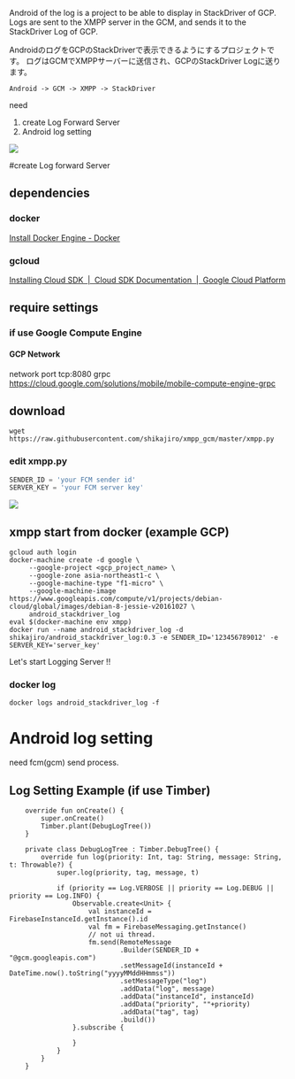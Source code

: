 Android of the log is a project to be able to display in StackDriver of GCP.
Logs are sent to the XMPP server in the GCM, and sends it to the StackDriver Log of GCP.

AndroidのログをGCPのStackDriverで表示できるようにするプロジェクトです。
ログはGCMでXMPPサーバーに送信され、GCPのStackDriver Logに送ります。

`Android -> GCM -> XMPP -> StackDriver`

need 
1. create Log Forward Server
2. Android log setting

![](doc/log_sample.png)

#create Log forward Server

## dependencies
### docker
[Install Docker Engine - Docker](https://docs.docker.com/engine/installation/)
### gcloud
[Installing Cloud SDK  |  Cloud SDK Documentation  |  Google Cloud Platform](https://cloud.google.com/sdk/downloads)

## require settings
### if use Google Compute Engine
#### GCP Network
network port tcp:8080 grpc
https://cloud.google.com/solutions/mobile/mobile-compute-engine-grpc

## download
```
wget https://raw.githubusercontent.com/shikajiro/xmpp_gcm/master/xmpp.py
```

### edit xmpp.py
```xmpp.py
SENDER_ID = 'your FCM sender id'
SERVER_KEY = 'your FCM server key'
```

![](doc/fcm.png)

## xmpp start from docker (example GCP)
```
gcloud auth login
docker-machine create -d google \
     --google-project <gcp_project_name> \
     --google-zone asia-northeast1-c \
     --google-machine-type "f1-micro" \
     --google-machine-image https://www.googleapis.com/compute/v1/projects/debian-cloud/global/images/debian-8-jessie-v20161027 \
     android_stackdriver_log
eval $(docker-machine env xmpp)
docker run --name android_stackdriver_log -d shikajiro/android_stackdriver_log:0.3 -e SENDER_ID='123456789012' -e SERVER_KEY='server_key'

```

Let's start Logging Server !!

### docker log
```
docker logs android_stackdriver_log -f
```

# Android log setting
need fcm(gcm) send process.
## Log Setting Example (if use Timber)

```
    override fun onCreate() {
        super.onCreate()
        Timber.plant(DebugLogTree())
    }

    private class DebugLogTree : Timber.DebugTree() {
        override fun log(priority: Int, tag: String, message: String, t: Throwable?) {
            super.log(priority, tag, message, t)

            if (priority == Log.VERBOSE || priority == Log.DEBUG || priority == Log.INFO) {
                Observable.create<Unit> {
                    val instanceId = FirebaseInstanceId.getInstance().id
                    val fm = FirebaseMessaging.getInstance()
                    // not ui thread.
                    fm.send(RemoteMessage
                            .Builder(SENDER_ID + "@gcm.googleapis.com")
                            .setMessageId(instanceId + DateTime.now().toString("yyyyMMddHHmmss"))
                            .setMessageType("log")
                            .addData("log", message)
                            .addData("instanceId", instanceId)
                            .addData("priority", ""+priority)
                            .addData("tag", tag)
                            .build())
                }.subscribe {

                }
            }
        }
    }
```
